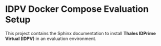 # IDPV Docker Compose Evaluation Setup

This project contains the Sphinx documentation to install **Thales IDPrime Virtual (IDPV)** in an evaluation environment.
